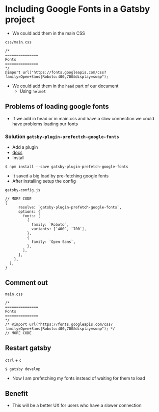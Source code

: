 # Including Google Fonts in a Gatsby project
* We could add them in the main CSS

`css/main.css`

```
/*
===============
Fonts
===============
*/
@import url("https://fonts.googleapis.com/css?family=Open+Sans|Roboto:400,700&display=swap");
```

* We could add them in the `head` part of our document
    - Using `helmet`

## Problems of loading google fonts
* If we add in head or in main.css and have a slow connection we could have problems loading our fonts

### Solution `gatsby-plugin-prefectch-google-fonts`
* Add a plugin 
* [docs](https://www.gatsbyjs.com/plugins/gatsby-plugin-prefetch-google-fonts/?=gatsby-plugin-pre)
* Install

`$ npm install --save gatsby-plugin-prefetch-google-fonts`

* It saved a big load by pre-fetching google fonts
* After installing setup the config

`gatsby-config.js`

```
// MORE CODE
{
      resolve: `gatsby-plugin-prefetch-google-fonts`,
      options: {
        fonts: [
          {
            family: `Roboto`,
            variants: [`400`, `700`],
          },
          {
            family: `Open Sans`,
          },
        ],
      },
    },
  ],
}
```

## Comment out
`main.css`

```
/*
===============
Fonts
===============
*/
/* @import url("https://fonts.googleapis.com/css?family=Open+Sans|Roboto:400,700&display=swap"); */
// MORE CODE
```

## Restart gatsby
`ctrl` + `c`

`$ gatsby develop`

* Now I am prefetching my fonts instead of waiting for them to load

## Benefit
* This will be a better UX for users who have a slower connection
